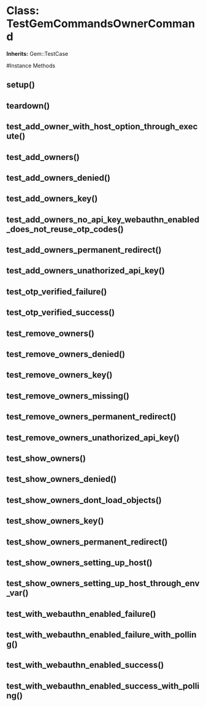 # Class: TestGemCommandsOwnerCommand
**Inherits:** Gem::TestCase
    




#Instance Methods
## setup() [](#method-i-setup)

## teardown() [](#method-i-teardown)

## test_add_owner_with_host_option_through_execute() [](#method-i-test_add_owner_with_host_option_through_execute)

## test_add_owners() [](#method-i-test_add_owners)

## test_add_owners_denied() [](#method-i-test_add_owners_denied)

## test_add_owners_key() [](#method-i-test_add_owners_key)

## test_add_owners_no_api_key_webauthn_enabled_does_not_reuse_otp_codes() [](#method-i-test_add_owners_no_api_key_webauthn_enabled_does_not_reuse_otp_codes)

## test_add_owners_permanent_redirect() [](#method-i-test_add_owners_permanent_redirect)

## test_add_owners_unathorized_api_key() [](#method-i-test_add_owners_unathorized_api_key)

## test_otp_verified_failure() [](#method-i-test_otp_verified_failure)

## test_otp_verified_success() [](#method-i-test_otp_verified_success)

## test_remove_owners() [](#method-i-test_remove_owners)

## test_remove_owners_denied() [](#method-i-test_remove_owners_denied)

## test_remove_owners_key() [](#method-i-test_remove_owners_key)

## test_remove_owners_missing() [](#method-i-test_remove_owners_missing)

## test_remove_owners_permanent_redirect() [](#method-i-test_remove_owners_permanent_redirect)

## test_remove_owners_unathorized_api_key() [](#method-i-test_remove_owners_unathorized_api_key)

## test_show_owners() [](#method-i-test_show_owners)

## test_show_owners_denied() [](#method-i-test_show_owners_denied)

## test_show_owners_dont_load_objects() [](#method-i-test_show_owners_dont_load_objects)

## test_show_owners_key() [](#method-i-test_show_owners_key)

## test_show_owners_permanent_redirect() [](#method-i-test_show_owners_permanent_redirect)

## test_show_owners_setting_up_host() [](#method-i-test_show_owners_setting_up_host)

## test_show_owners_setting_up_host_through_env_var() [](#method-i-test_show_owners_setting_up_host_through_env_var)

## test_with_webauthn_enabled_failure() [](#method-i-test_with_webauthn_enabled_failure)

## test_with_webauthn_enabled_failure_with_polling() [](#method-i-test_with_webauthn_enabled_failure_with_polling)

## test_with_webauthn_enabled_success() [](#method-i-test_with_webauthn_enabled_success)

## test_with_webauthn_enabled_success_with_polling() [](#method-i-test_with_webauthn_enabled_success_with_polling)

